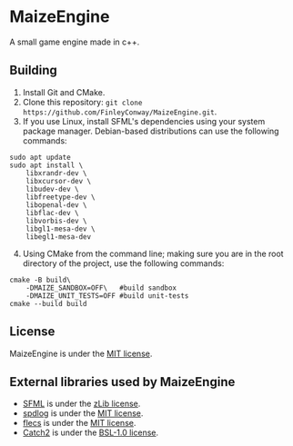 # MaizeEngine

A small game engine made in c++.

## Building

1. Install Git and CMake.
2. Clone this repository: `git clone https://github.com/FinleyConway/MaizeEngine.git`.
3. If you use Linux, install SFML's dependencies using your system package manager. Debian-based distributions can use the following commands:
```
sudo apt update
sudo apt install \
    libxrandr-dev \
    libxcursor-dev \
    libudev-dev \
    libfreetype-dev \
    libopenal-dev \
    libflac-dev \
    libvorbis-dev \
    libgl1-mesa-dev \
    libegl1-mesa-dev
```
4. Using CMake from the command line; making sure you are in the root directory of the project, use the following commands:
```
cmake -B build\
    -DMAIZE_SANDBOX=OFF\   #build sandbox 
    -DMAIZE_UNIT_TESTS=OFF #build unit-tests
cmake --build build
```

## License
MaizeEngine is under the [MIT license](https://github.com/FinleyConway/MaizeEngine/blob/master/LICENSE).

## External libraries used by MaizeEngine
- [SFML](https://github.com/SFML/SFML) is under the [zLib license](https://github.com/SFML/SFML/blob/master/license.md).
- [spdlog](https://github.com/gabime/spdlog) is under the [MIT license](https://github.com/gabime/spdlog/blob/v1.x/LICENSE).
- [flecs](https://github.com/SanderMertens/flecs) is under the [MIT license](https://github.com/SanderMertens/flecs/blob/master/LICENSE).
- [Catch2](https://github.com/catchorg/Catch2/tree/devel) is under the [BSL-1.0 license](https://github.com/catchorg/Catch2/blob/devel/LICENSE.txt).